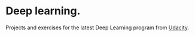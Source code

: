 # Deep learning.
Projects and exercises for the latest Deep Learning program from [Udacity](https://www.udacity.com/course/deep-learning-nanodegree--nd101).
